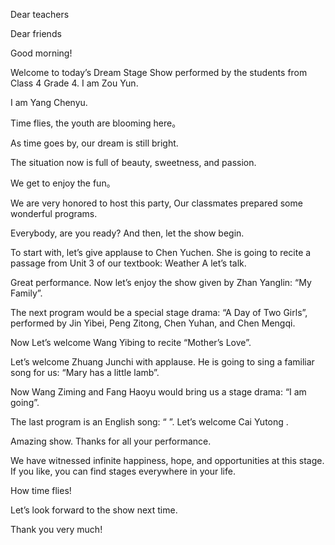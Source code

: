 Dear teachers

Dear friends

Good morning!

Welcome to today’s Dream Stage Show performed by the students from Class 4 Grade 4. I am Zou Yun.

I am Yang Chenyu.

Time flies, the youth are blooming here。

As time goes by, our dream is still bright.

The situation now is full of beauty, sweetness, and passion.

We get to enjoy the fun。 

We are very honored to host this party, Our classmates prepared some wonderful programs.

Everybody, are you ready? And then, let the show begin.

To start with, let’s give applause to Chen Yuchen. She is going to recite a passage from Unit 3 of our textbook: Weather A let’s talk.

Great performance. Now let’s enjoy the show given by Zhan Yanglin: “My Family”.

The next program would be a special stage drama: “A Day of Two Girls”, performed by Jin Yibei, Peng Zitong, Chen Yuhan, and Chen Mengqi.

Now Let’s welcome Wang Yibing to recite “Mother’s Love”.

Let’s welcome Zhuang Junchi with applause. He is going to sing a familiar song for us: “Mary has a little lamb”.


Now Wang Ziming and Fang Haoyu would bring us a stage drama: “I am going”.

The last program is an English song: “                           ”. Let’s welcome Cai Yutong .

Amazing show. Thanks for all your performance.

We have witnessed infinite happiness, hope, and opportunities at this stage. If you like, you can find stages everywhere in your life.

How time flies!

Let’s look forward to the show next time.

Thank you very much!
